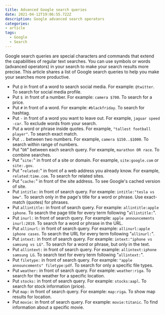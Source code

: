 ```yaml
---
title: Advanced Google search queries
date: 2021-04-12T19:06:55.722Z
description: Google advanced search operators
categories:
- article
tags:
  - Google
  - Search
---
```


Google search queries are special characters and commands that extend the capabilities of regular text searches. You can use symbols or words (advanced operators) in your search to make your search results more precise. This article shares a list of Google search queries to help you make your searches more productive.

- Put `@` in front of a word to search social media. For example: `@twitter`. To search for social media profile.
- Put `$ `in front of a number. For example: `camera $700`. To search for a price.
- Put `#` in front of a word. For example: `#blackfriday`. To search for hashtag.
- Put `-` in front of a word you want to leave out. For example, `jaguar speed -car`. To exclude words from your search.
- Put a word or phrase inside quotes. For example, `"tallest football player"`. To search exact match.
- Put `..` between two numbers. For example, `camera $150..$1000`. To search within range of numbers.
- Put "`OR`" between each search query. For example, `marathon OR race`. To combine searches.
- Put "`site:`" in front of a site or domain. For example, `site:google.com` or `site:.gov`.
- Put "`related:`" in front of a web address you already know. For example, `related:time.com`. To search for related sites.
- Put "`cache:`" in front of the site address. To see Google's cached version of site.
- Put `intitle:` in front of search query. For example: `intitle:"tesla vs bmw"`. To search only in the page's title for a word or phrase. Use exact-match (quotes) for phrases.
- Put `allintitle:` in front of search query. For example: `allintitle:apple iphone`. To search the page title for every term following "`allintitle:`".
- Put `inurl:` in front of search query. For example: `apple announcements inurl:2019`. To search for a word or phrase in the URL.
- Put `allinurl:` in front of search query. For example: `allinurl:apple iphone cases`. To search the URL for every term following "`allinurl:`".
- Put `intext:` in front of search query. For example: `intext:"iphone vs samsung vs LG"`. To search for a word or phrase, but only in the text.
- Put `allintext:` in front of search query. For example: `allintext:iphone samsung LG`. To search text for every term following "`allintext:`".
- Put `filetype:` in front of search query. For example: `"apple announcements" filetype:pdf`. To search for only a specific file types.
- Put `weather:` in front of search query. For example: `weather:riga`. To search for the weather for a specific location.
- Put `stocks:` in front of search query. For example: `stocks:aapl`. To search for stock information (price).
- Put `map:` in front of search query. For example: `map:riga`. To show map results for location.
- Put `movie:` in front of search query. For example: `movie:titanic`. To find information about a specific movie.





